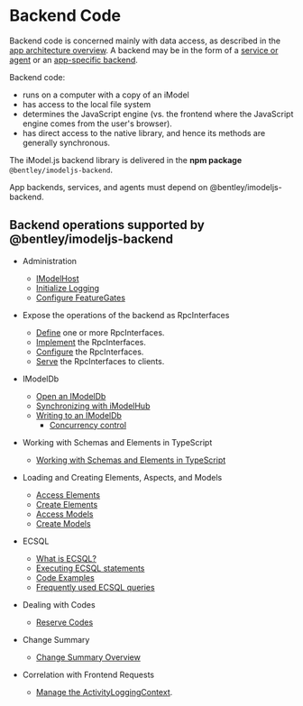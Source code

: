 # Backend Code

Backend code is concerned mainly with data access, as described in the [app architecture overview](../../learning/SoftwareArchitecture.md). A backend may be in the form of a [service or agent](../../learning/App.md#agents-and-services) or an [app-specific backend](../../learning/App.md#app-backend).

Backend code:

* runs on a computer with a copy of an iModel
* has access to the local file system
* determines the JavaScript engine (vs. the frontend where the JavaScript engine comes from the user's browser).
* has direct access to the native library, and hence its methods are generally synchronous.

The iModel.js backend library is delivered in the **npm package** `@bentley/imodeljs-backend`.

App backends, services, and agents must depend on @bentley/imodeljs-backend.

## Backend operations supported by @bentley/imodeljs-backend

* Administration
  * [IModelHost](./IModelHost.md)
  * [Initialize Logging](../common/Logging.md)
  * [Configure FeatureGates](../common/FeatureGates.md)

* Expose the operations of the backend as RpcInterfaces
  * [Define](../RpcInterface.md#defining-the-interface) one or more RpcInterfaces.
  * [Implement](../RpcInterface.md#server-implementation) the RpcInterfaces.
  * [Configure](../RpcInterface.md#3-configure-interfaces) the RpcInterfaces.
  * [Serve](../RpcInterface.md#4-serve-the-interfaces) the RpcInterfaces to clients.

* IModelDb
  * [Open an IModelDb](./IModelDb.md)
  * [Synchronizing with iModelHub](./IModelDbSync.md)
  * [Writing to an IModelDb](./IModelDbReadwrite.md)
    * [Concurrency control](./ConcurrencyControl.md)

* Working with Schemas and Elements in TypeScript
  * [Working with Schemas and Elements in TypeScript](./SchemasAndElementsInTypeScript.md)

* Loading and Creating Elements, Aspects, and Models
  * [Access Elements](./AccessElements.md)
  * [Create Elements](./CreateElements.md)
  * [Access Models](./AccessModels.md)
  * [Create Models](./CreateModels.md)

* ECSQL

  * [What is ECSQL?](../ECSQL.md)
  * [Executing ECSQL statements](./ExecutingECSQL.md)
  * [Code Examples](./ECSQLCodeExamples.md)
  * [Frequently used ECSQL queries](./ECSQL-queries.md)

* Dealing with Codes
  * [Reserve Codes](./ReserveCodes.md)

* Change Summary
  * [Change Summary Overview](../ChangeSummaries)

* Correlation with Frontend Requests
  * [Manage the ActivityLoggingContext](./ManagingActivityLoggingContext.md).

